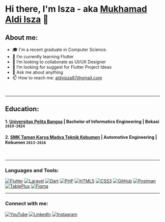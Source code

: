 # Hi there, I'm Isza - aka [Mukhamad Aldi Isza](https://www.youtube.com/channel/UCAwwUP2NxjV9U5e9nSw2gwQ) 👋
## About me:
- 🎓 I'm a recent graduate in Computer Science.
- 🔭 I’m currently learning Flutter 
- 👯 I’m looking to collaborate as UI/UX Designer
- 🤔 I’m looking for suggest for Flutter Project Ideas
- 💬 Ask me about anything
- 📫 How to reach me: aldyisza87@gmail.com
<br />

---
## Education:

#### 1. [Universitas Pelita Bangsa](https://web.pelitabangsa.ac.id) | Bachelor of Informatics Engineering | Bekasi `2019-2024`
#### 2. [SMK Taman Karya Madya Teknik Kebumen](https://tamankaryakbm.com) | Automotive Engineering | Kebumen `2013-2016`
 <br />

---

### Languages and Tools:

[![Flutter](https://img.shields.io/badge/Flutter-02569B?style=for-the-badge&logo=flutter&logoColor=white&labelColor=blue)](https://flutter.dev/)
[![Laravel](https://img.shields.io/badge/Laravel-FF2D20?style=for-the-badge&logo=laravel&logoColor=white&labelColor=orange)](https://laravel.com/)
[![Dart](https://img.shields.io/badge/Dart-0175C2?style=for-the-badge&logo=dart&logoColor=white&labelColor=blue)](https://dart.dev/)
[![PHP](https://img.shields.io/badge/PHP-777BB4?style=for-the-badge&logo=php&logoColor=white&labelColor=purple)](https://www.php.net/)
[![HTML5](https://img.shields.io/badge/HTML5-E34F26?style=for-the-badge&logo=html5&logoColor=white&labelColor=orange)](https://developer.mozilla.org/en-US/docs/Web/Guide/HTML/HTML5)
[![CSS3](https://img.shields.io/badge/CSS3-1572B6?style=for-the-badge&logo=css3&logoColor=white&labelColor=blue)](https://developer.mozilla.org/en-US/docs/Web/CSS)
[![GitHub](https://img.shields.io/badge/GitHub-181717?style=for-the-badge&logo=github&logoColor=white&labelColor=black)](https://github.com/)
[![Postman](https://img.shields.io/badge/Postman-FF6C37?style=for-the-badge&logo=postman&logoColor=white&labelColor=orange)](https://www.postman.com/)
[![TablePlus](https://img.shields.io/badge/TablePlus-000000?style=for-the-badge&logo=tableplus&logoColor=white&labelColor=gray)](https://tableplus.com/)
[![Figma](https://img.shields.io/badge/Figma-F24E1E?style=for-the-badge&logo=figma&logoColor=white&labelColor=purple)](https://www.figma.com/)
<br />

---
### Connect with me:

[![YouTube](https://img.shields.io/badge/YouTube-Subscribe-red?logo=youtube)](https://www.youtube.com/channel/UCAwwUP2NxjV9U5e9nSw2gwQ)
[![LinkedIn](https://img.shields.io/badge/LinkedIn-Connect-blue?logo=linkedin)](https://www.linkedin.com/in/aldi-isza)
[![Instagram](https://img.shields.io/badge/Instagram-Follow-orange?logo=instagram)](https://www.instagram.com/aldyisza_/)


